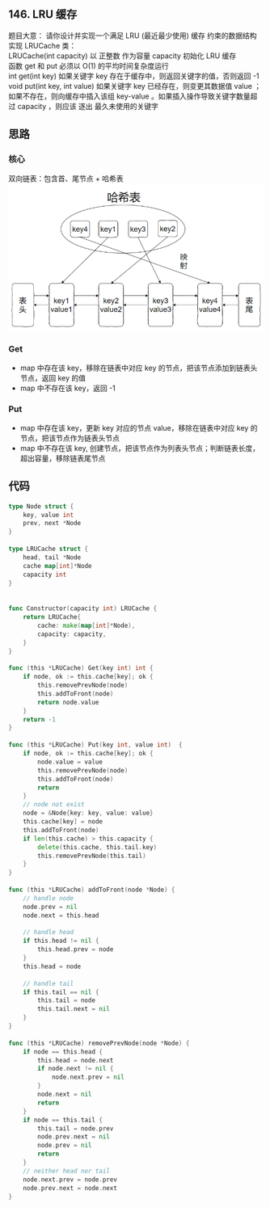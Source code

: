 ## 146. LRU 缓存
题目大意： 
请你设计并实现一个满足 LRU (最近最少使用) 缓存 约束的数据结构   
实现 LRUCache 类：  
LRUCache(int capacity) 以 正整数 作为容量 capacity 初始化 LRU 缓存  
函数 get 和 put 必须以 O(1) 的平均时间复杂度运行   
int get(int key) 如果关键字 key 存在于缓存中，则返回关键字的值，否则返回 -1    
void put(int key, int value) 如果关键字 key 已经存在，则变更其数据值 value ；如果不存在，则向缓存中插入该组 key-value 。如果插入操作导致关键字数量超过 capacity ，则应该 逐出 最久未使用的关键字   


## 思路
### 核心
双向链表：包含首、尾节点 + 哈希表  
![img.png](../images/146_LRU缓存.png)
### Get  
* map 中存在该 key，移除在链表中对应 key 的节点，把该节点添加到链表头节点，返回 key 的值  
* map 中不存在该 key，返回 -1  
### Put
* map 中存在该 key，更新 key 对应的节点 value，移除在链表中对应 key 的节点，把该节点作为链表头节点  
* map 中不存在该 key, 创建节点，把该节点作为列表头节点；判断链表长度，超出容量，移除链表尾节点

## 代码
```go
type Node struct {
    key, value int
    prev, next *Node
}

type LRUCache struct {
    head, tail *Node
    cache map[int]*Node
    capacity int
}


func Constructor(capacity int) LRUCache {
    return LRUCache{
        cache: make(map[int]*Node),
        capacity: capacity,
    }
}

func (this *LRUCache) Get(key int) int {
    if node, ok := this.cache[key]; ok {
        this.removePrevNode(node)
        this.addToFront(node)
        return node.value
    }
    return -1
}

func (this *LRUCache) Put(key int, value int)  {
    if node, ok := this.cache[key]; ok {
        node.value = value
        this.removePrevNode(node)
        this.addToFront(node)
        return
    }
    // node not exist
    node = &Node{key: key, value: value}
    this.cache[key] = node
    this.addToFront(node)
    if len(this.cache) > this.capacity {
        delete(this.cache, this.tail.key)
        this.removePrevNode(this.tail)
    }
}

func (this *LRUCache) addToFront(node *Node) {
    // handle node
    node.prev = nil
    node.next = this.head

    // handle head
    if this.head != nil {
        this.head.prev = node
    }
    this.head = node

    // handle tail
    if this.tail == nil {
        this.tail = node
        this.tail.next = nil
    }
}

func (this *LRUCache) removePrevNode(node *Node) {
    if node == this.head {
        this.head = node.next
        if node.next != nil {
            node.next.prev = nil
        }
        node.next = nil
        return
    }
    if node == this.tail {
        this.tail = node.prev
        node.prev.next = nil
        node.prev = nil
        return
    }
    // neither head nor tail
    node.next.prev = node.prev
    node.prev.next = node.next
}
```

